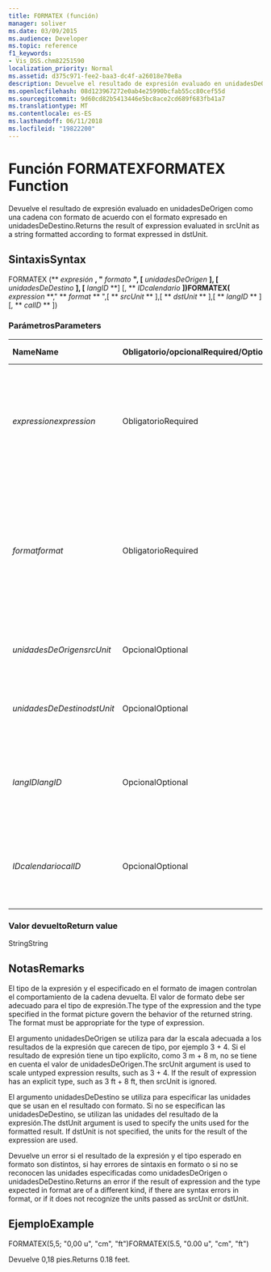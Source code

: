 ```yaml
---
title: FORMATEX (función)
manager: soliver
ms.date: 03/09/2015
ms.audience: Developer
ms.topic: reference
f1_keywords:
- Vis_DSS.chm82251590
localization_priority: Normal
ms.assetid: d375c971-fee2-baa3-dc4f-a26018e70e8a
description: Devuelve el resultado de expresión evaluado en unidadesDeOrigen como una cadena con formato de acuerdo con el formato expresado en unidadesDeDestino.
ms.openlocfilehash: 08d123967272e0ab4e25990bcfab55cc80cef55d
ms.sourcegitcommit: 9d60cd82b5413446e5bc8ace2cd689f683fb41a7
ms.translationtype: MT
ms.contentlocale: es-ES
ms.lasthandoff: 06/11/2018
ms.locfileid: "19822200"
---
```

# <a name="formatex-function"></a><span data-ttu-id="e1043-103">Función FORMATEX</span><span class="sxs-lookup"><span data-stu-id="e1043-103">FORMATEX Function</span></span>

<span data-ttu-id="e1043-104">Devuelve el resultado de expresión evaluado en unidadesDeOrigen como una cadena con formato de acuerdo con el formato expresado en unidadesDeDestino.</span><span class="sxs-lookup"><span data-stu-id="e1043-104">Returns the result of expression evaluated in srcUnit as a string formatted according to format expressed in dstUnit.</span></span>
  
## <a name="syntax"></a><span data-ttu-id="e1043-105">Sintaxis</span><span class="sxs-lookup"><span data-stu-id="e1043-105">Syntax</span></span>

<span data-ttu-id="e1043-106">FORMATEX (** *expresión* **, "** *formato* **", [** *unidadesDeOrigen* **], [** *unidadesDeDestino* **], [** *langID* **] [, ** *IDcalendario* **])</span><span class="sxs-lookup"><span data-stu-id="e1043-106">FORMATEX(** *expression* **," ** *format* ** ",[ ** *srcUnit* ** ],[ ** *dstUnit* ** ],[ ** *langID* ** ][, ** *calID* ** ])</span></span> 
  
### <a name="parameters"></a><span data-ttu-id="e1043-107">Parámetros</span><span class="sxs-lookup"><span data-stu-id="e1043-107">Parameters</span></span>

|<span data-ttu-id="e1043-108">**Name**</span><span class="sxs-lookup"><span data-stu-id="e1043-108">**Name**</span></span>|<span data-ttu-id="e1043-109">**Obligatorio/opcional**</span><span class="sxs-lookup"><span data-stu-id="e1043-109">**Required/Optional**</span></span>|<span data-ttu-id="e1043-110">**Tipo de datos**</span><span class="sxs-lookup"><span data-stu-id="e1043-110">**Data Type**</span></span>|<span data-ttu-id="e1043-111">**Descripción**</span><span class="sxs-lookup"><span data-stu-id="e1043-111">**Description**</span></span>|
|:-----|:-----|:-----|:-----|
| <span data-ttu-id="e1043-112">_expression_</span><span class="sxs-lookup"><span data-stu-id="e1043-112">_expression_</span></span> <br/> |<span data-ttu-id="e1043-113">Obligatorio</span><span class="sxs-lookup"><span data-stu-id="e1043-113">Required</span></span>  <br/> |<span data-ttu-id="e1043-114">**String**</span><span class="sxs-lookup"><span data-stu-id="e1043-114">**String**</span></span> <br/> |<span data-ttu-id="e1043-115">Combinación de constantes, operadores, funciones y referencias a celdas de ShapeSheet que da como resultado un valor.</span><span class="sxs-lookup"><span data-stu-id="e1043-115">A combination of constants, operators, functions, and references to ShapeSheet cells that results in a value.</span></span>  <br/> |
| <span data-ttu-id="e1043-116">_format_</span><span class="sxs-lookup"><span data-stu-id="e1043-116">_format_</span></span> <br/> |<span data-ttu-id="e1043-117">Obligatorio</span><span class="sxs-lookup"><span data-stu-id="e1043-117">Required</span></span>  <br/> |<span data-ttu-id="e1043-118">**String**</span><span class="sxs-lookup"><span data-stu-id="e1043-118">**String**</span></span> <br/> |<span data-ttu-id="e1043-119">La imagen de formato utilizada para dar formato a la cadena.</span><span class="sxs-lookup"><span data-stu-id="e1043-119">The format picture used to format the string.</span></span> <span data-ttu-id="e1043-120">Para obtener más información acerca de las imágenes de formato, vea [Acerca de las imágenes de formato](about-format-pictures.md).</span><span class="sxs-lookup"><span data-stu-id="e1043-120">For more information about format pictures, see [About Format Pictures](about-format-pictures.md).</span></span>  <br/> |
| <span data-ttu-id="e1043-121">_unidadesDeOrigen_</span><span class="sxs-lookup"><span data-stu-id="e1043-121">_srcUnit_</span></span> <br/> |<span data-ttu-id="e1043-122">Opcional</span><span class="sxs-lookup"><span data-stu-id="e1043-122">Optional</span></span>  <br/> |<span data-ttu-id="e1043-123">**String**</span><span class="sxs-lookup"><span data-stu-id="e1043-123">**String**</span></span> <br/> | <span data-ttu-id="e1043-124">Unidades usadas para evaluar expresión (pda, cm, etc.).</span><span class="sxs-lookup"><span data-stu-id="e1043-124">Units used to evaluate expression (in, cm, and so forth).</span></span>  <br/> |
| <span data-ttu-id="e1043-125">_unidadesDeDestino_</span><span class="sxs-lookup"><span data-stu-id="e1043-125">_dstUnit_</span></span> <br/> |<span data-ttu-id="e1043-126">Opcional</span><span class="sxs-lookup"><span data-stu-id="e1043-126">Optional</span></span>  <br/> |<span data-ttu-id="e1043-127">**String**</span><span class="sxs-lookup"><span data-stu-id="e1043-127">**String**</span></span> <br/> |<span data-ttu-id="e1043-128">Unidades usadas para el resultado de expresión (pda, cm, etc.).</span><span class="sxs-lookup"><span data-stu-id="e1043-128">Units to use for the result of expression (in, cm, and so forth).</span></span>  <br/> |
| <span data-ttu-id="e1043-129">_langID_</span><span class="sxs-lookup"><span data-stu-id="e1043-129">_langID_</span></span> <br/> |<span data-ttu-id="e1043-130">Opcional</span><span class="sxs-lookup"><span data-stu-id="e1043-130">Optional</span></span>  <br/> |<span data-ttu-id="e1043-131">**Número**</span><span class="sxs-lookup"><span data-stu-id="e1043-131">**Number**</span></span> <br/> |<span data-ttu-id="e1043-132">El idioma utilizado para dar formato a las imágenes de fecha y hora de Microsoft Office System.</span><span class="sxs-lookup"><span data-stu-id="e1043-132">The language used when formatting Microsoft Office System date/time pictures.</span></span>  <br/> |
| <span data-ttu-id="e1043-133">_IDcalendario_</span><span class="sxs-lookup"><span data-stu-id="e1043-133">_calID_</span></span> <br/> |<span data-ttu-id="e1043-134">Opcional</span><span class="sxs-lookup"><span data-stu-id="e1043-134">Optional</span></span>  <br/> |<span data-ttu-id="e1043-135">**Número**</span><span class="sxs-lookup"><span data-stu-id="e1043-135">**Number**</span></span> <br/> |<span data-ttu-id="e1043-136">El calendario usado para dar formato a las imágenes de fecha y hora de Microsoft Office System.</span><span class="sxs-lookup"><span data-stu-id="e1043-136">The calendar used when formatting Microsoft Office System date/time pictures.</span></span>  <br/> |
   
### <a name="return-value"></a><span data-ttu-id="e1043-137">Valor devuelto</span><span class="sxs-lookup"><span data-stu-id="e1043-137">Return value</span></span>

<span data-ttu-id="e1043-138">String</span><span class="sxs-lookup"><span data-stu-id="e1043-138">String</span></span>
  
## <a name="remarks"></a><span data-ttu-id="e1043-139">Notas</span><span class="sxs-lookup"><span data-stu-id="e1043-139">Remarks</span></span>

<span data-ttu-id="e1043-p102">El tipo de la expresión y el especificado en el formato de imagen controlan el comportamiento de la cadena devuelta. El valor de formato debe ser adecuado para el tipo de expresión.</span><span class="sxs-lookup"><span data-stu-id="e1043-p102">The type of the expression and the type specified in the format picture govern the behavior of the returned string. The format must be appropriate for the type of expression.</span></span>
  
<span data-ttu-id="e1043-p103">El argumento unidadesDeOrigen se utiliza para dar la escala adecuada a los resultados de la expresión que carecen de tipo, por ejemplo 3 + 4. Si el resultado de expresión tiene un tipo explícito, como 3 m + 8 m, no se tiene en cuenta el valor de unidadesDeOrigen.</span><span class="sxs-lookup"><span data-stu-id="e1043-p103">The srcUnit argument is used to scale untyped expression results, such as 3 + 4. If the result of expression has an explicit type, such as 3 ft + 8 ft, then srcUnit is ignored.</span></span>
  
<span data-ttu-id="e1043-p104">El argumento unidadesDeDestino se utiliza para especificar las unidades que se usan en el resultado con formato. Si no se especifican las unidadesDeDestino, se utilizan las unidades del resultado de la expresión.</span><span class="sxs-lookup"><span data-stu-id="e1043-p104">The dstUnit argument is used to specify the units used for the formatted result. If dstUnit is not specified, the units for the result of the expression are used.</span></span>
  
<span data-ttu-id="e1043-146">Devuelve un error si el resultado de la expresión y el tipo esperado en formato son distintos, si hay errores de sintaxis en formato o si no se reconocen las unidades especificadas como unidadesDeOrigen o unidadesDeDestino.</span><span class="sxs-lookup"><span data-stu-id="e1043-146">Returns an error if the result of expression and the type expected in format are of a different kind, if there are syntax errors in format, or if it does not recognize the units passed as srcUnit or dstUnit.</span></span>
  
## <a name="example"></a><span data-ttu-id="e1043-147">Ejemplo</span><span class="sxs-lookup"><span data-stu-id="e1043-147">Example</span></span>

<span data-ttu-id="e1043-148">FORMATEX(5,5; "0,00 u", "cm", "ft")</span><span class="sxs-lookup"><span data-stu-id="e1043-148">FORMATEX(5.5, "0.00 u", "cm", "ft")</span></span> 
  
<span data-ttu-id="e1043-149">Devuelve 0,18 pies.</span><span class="sxs-lookup"><span data-stu-id="e1043-149">Returns 0.18 feet.</span></span> 
  

